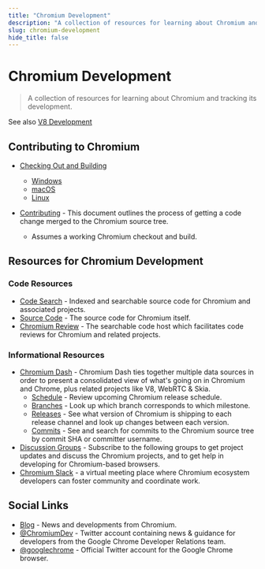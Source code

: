 ```yaml
---
title: "Chromium Development"
description: "A collection of resources for learning about Chromium and tracking its development."
slug: chromium-development
hide_title: false
---
```


# Chromium Development

> A collection of resources for learning about Chromium and tracking its development.

See also [V8 Development](v8-development.md)

## Contributing to Chromium

- [Checking Out and Building](https://chromium.googlesource.com/chromium/src/+/main/docs/#checking-out-and-building)
  - [Windows](https://chromium.googlesource.com/chromium/src/+/main/docs/windows_build_instructions.md)
  - [macOS](https://chromium.googlesource.com/chromium/src/+/main/docs/mac_build_instructions.md)
  - [Linux](https://chromium.googlesource.com/chromium/src/+/main/docs/linux/build_instructions.md)

- [Contributing](https://chromium.googlesource.com/chromium/src/+/refs/heads/main/docs/contributing.md) - This document outlines the process of getting a code change merged to the Chromium source tree.
  - Assumes a working Chromium checkout and build.

## Resources for Chromium Development

### Code Resources

- [Code Search](https://source.chromium.org/chromium) - Indexed and searchable source code for Chromium and associated projects.
- [Source Code](https://source.chromium.org/chromium/chromium/src) - The source code for Chromium itself.
- [Chromium Review](https://chromium-review.googlesource.com) - The searchable code host which facilitates code reviews for Chromium and related projects.

### Informational Resources

- [Chromium Dash](https://chromiumdash.appspot.com/home) - Chromium Dash ties together multiple data sources in order to present a consolidated view of what's going on in Chromium and Chrome, plus related projects like V8, WebRTC & Skia.
  - [Schedule](https://chromiumdash.appspot.com/schedule) - Review upcoming Chromium release schedule.
  - [Branches](https://chromiumdash.appspot.com/branches) - Look up which branch corresponds to which milestone.
  - [Releases](https://chromiumdash.appspot.com/releases) - See what version of Chromium is shipping to each release channel and look up changes between each version.
  - [Commits](https://chromiumdash.appspot.com/commits) - See and search for commits to the Chromium source tree by commit SHA or committer username.
- [Discussion Groups](https://www.chromium.org/developers/discussion-groups) - Subscribe to the following groups to get project updates and discuss the Chromium projects, and to get help in developing for Chromium-based browsers.
- [Chromium Slack](https://www.chromium.org/developers/slack) - a virtual meeting place where Chromium ecosystem developers can foster community and coordinate work.

## Social Links

- [Blog](https://blog.chromium.org) - News and developments from Chromium.
- [@ChromiumDev](https://twitter.com/ChromiumDev) - Twitter account containing news & guidance for developers from the Google Chrome Developer Relations team.
- [@googlechrome](https://twitter.com/googlechrome) - Official Twitter account for the Google Chrome browser.
